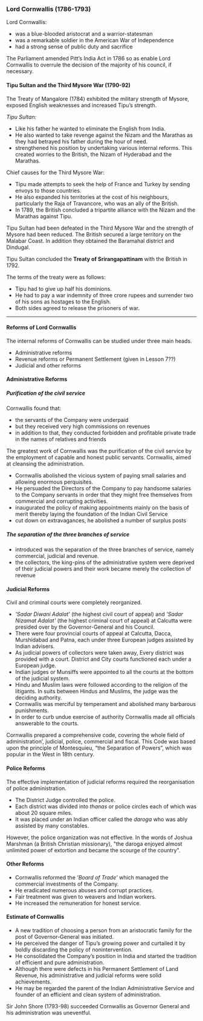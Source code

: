 
### Lord Cornwallis (1786-1793)

Lord Cornwallis:
* was a blue-blooded aristocrat and a warrior-statesman
* was a remarkable soldier in the American War of Independence
* had a strong sense of public duty and sacrifice

The Parliament amended Pitt’s India Act in 1786 so as enable Lord Cornwallis to overrule the decision of the majority of his council, if necessary.

#### Tipu Sultan and the Third Mysore War (1790-92)
The Treaty of Mangalore (1784) exhibited the military strength of Mysore, exposed English weaknesses and increased Tipu’s strength.

_Tipu Sultan:_
* Like his father he wanted to eliminate the English from India.
* He also wanted to take revenge against the Nizam and the Marathas as they had betrayed his father during the hour of need.
* strengthened his position by undertaking various internal reforms. This created worries to the British, the Nizam of Hyderabad and the Marathas.

Chief causes for the Third Mysore War:
* Tipu made attempts to seek the help of France and Turkey by sending envoys to those countries.
* He also expanded his territories at the cost of his neighbours, particularly the Raja of Travancore, who was an ally of the British.
* In 1789, the British concluded a tripartite alliance with the Nizam and the Marathas against Tipu.

Tipu Sultan had been defeated in the Third Mysore War and the strength of Mysore had been reduced. The British secured a large territory on the Malabar Coast. In addition they obtained the Baramahal district and Dindugal.

Tipu Sultan concluded the __Treaty of Srirangapattinam__ with the British in 1792.

The terms of the treaty were as follows:
* Tipu had to give up half his dominions.
* He had to pay a war indemnity of three crore rupees and surrender two of his sons as hostages to the English.
* Both sides agreed to release the prisoners of war.

---

#### Reforms of Lord Cornwallis

The internal reforms of Cornwallis can be studied under three main heads.
* Administrative reforms
* Revenue reforms or Permanent Settlement (given in Lesson 7??)
* Judicial and other reforms

#### Administrative Reforms

##### Purification of the civil service
Cornwallis found that:
* the servants of the Company were underpaid
* but they received very high commissions on revenues
* in addition to that, they conducted forbidden and profitable private trade in the names of relatives and friends

The greatest work of Cornwallis was the purification of the civil service by the employment of capable and honest public servants. Cornwallis, aimed at cleansing the administration.

* Cornwallis abolished the vicious system of paying small salaries and allowing enormous perquisites.
* He persuaded the Directors of the Company to pay handsome salaries to the Company servants in order that they might free themselves from commercial and corrupting activities.
* inaugurated the policy of making appointments mainly on the basis of merit thereby laying the foundation of the Indian Civil Service
* cut down on extravagances, he abolished a number of surplus posts


##### The separation of the three branches of service
* introduced was the separation of the three branches of service, namely commercial, judicial and revenue.
* the collectors, the king-pins of the administrative system were deprived of their judicial powers and their work became merely the collection of revenue

#### Judicial Reforms

Civil and criminal courts were completely reorganized.

* _'Sadar Diwani Adalat'_ (the highest civil court of appeal) and _'Sadar Nizamat Adalat'_ (the highest criminal court of appeal) at Calcutta were presided over by the Governor-General and his Council.
* There were four provincial courts of appeal at Calcutta, Dacca, Murshidabad and Patna, each under three European judges assisted by Indian advisers.
* As judicial powers of collectors were taken away, Every district was provided with a court. District and City courts functioned each under a European judge.
* Indian judges or Munsiffs were appointed to all the courts at the bottom of the judicial system.
* Hindu and Muslim laws were followed according to the religion of the litigants. In suits between Hindus and Muslims, the judge was the deciding authority.
* Cornwallis was merciful by temperament and abolished many barbarous punishments.
* In order to curb undue exercise of authority Cornwallis made all officials answerable to the courts.

Cornwallis prepared a comprehensive code, covering the whole field of administration’, judicial, police, commercial and fiscal. This Code was based upon the principle of Montesquieu, “the Separation of Powers”, which was popular in the West in 18th century.

#### Police Reforms
The effective implementation of judicial reforms required the reorganisation of police administration.

* The District Judge controlled the police.
* Each district was divided into _thanas_ or police circles each of which was about 20 square miles.
* It was placed under an Indian officer called the _daroga_ who was ably assisted by many constables.

However, the police organization was not effective. In the words of Joshua Marshman (a British Christian missionary), "the daroga enjoyed almost unlimited power of extortion and became the scourge of the country".

#### Other Reforms
* Cornwallis reformed the _'Board of Trade'_ which managed the commercial investments of the Company.
* He eradicated numerous abuses and corrupt practices.
* Fair treatment was given to weavers and Indian workers.
* He increased the remuneration for honest service.

#### Estimate of Cornwallis
* A new tradition of choosing a person from an aristocratic family for the post of Governor-General was initiated.
* He perceived the danger of Tipu’s growing power and curtailed it by boldly discarding the policy of nonintervention.
* He consolidated the Company’s position in India and started the tradition of efficient and pure administration.
* Although there were defects in his Permanent Settlement of Land Revenue, his administrative and judicial reforms were solid achievements.
* He may be regarded the parent of the Indian Administrative Service and founder of an efficient and clean system of administration.

Sir John Shore (1793-98) succeeded Cornwallis as Governor General and his administration was uneventful.
